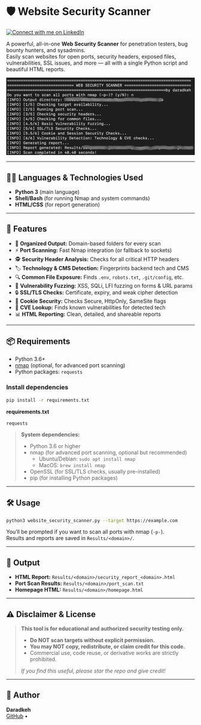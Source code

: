# 🛡️ Website Security Scanner

[![Connect with me on LinkedIn](https://img.shields.io/badge/LinkedIn-Connect-blue?logo=linkedin)](www.linkedin.com/in/daradkehh)

A powerful, all-in-one **Web Security Scanner** for penetration testers, bug bounty hunters, and sysadmins.  
Easily scan websites for open ports, security headers, exposed files, vulnerabilities, SSL issues, and more — all with a single Python script and beautiful HTML reports.

![Screenshot of the Tool](Screenshot.png)

---

## 🧑‍💻 Languages & Technologies Used

- **Python 3** (main language)
- **Shell/Bash** (for running Nmap and system commands)
- **HTML/CSS** (for report generation)

---

## 🚀 Features

- 📁 **Organized Output:** Domain-based folders for every scan
- ⚡ **Port Scanning:** Fast Nmap integration (or fallback to sockets)
- 🕵️ **Security Header Analysis:** Checks for all critical HTTP headers
- 🏷️ **Technology & CMS Detection:** Fingerprints backend tech and CMS
- 🔍 **Common File Exposure:** Finds `.env`, `robots.txt`, `.git/config`, etc.
- 🧪 **Vulnerability Fuzzing:** XSS, SQLi, LFI fuzzing on forms & URL params
- 🔒 **SSL/TLS Checks:** Certificate, expiry, and weak cipher detection
- 🍪 **Cookie Security:** Checks Secure, HttpOnly, SameSite flags
- 🐞 **CVE Lookup:** Finds known vulnerabilities for detected tech
- 📊 **HTML Reporting:** Clean, detailed, and shareable reports

---

## 📦 Requirements

- Python 3.6+
- [nmap](https://nmap.org/) (optional, for advanced port scanning)
- Python packages: `requests`

### Install dependencies

```bash
pip install -r requirements.txt
```

**requirements.txt**
```
requests
```
> **System dependencies:**  
> - Python 3.6 or higher  
> - nmap (for advanced port scanning, optional but recommended)  
>   - Ubuntu/Debian: `sudo apt install nmap`  
>   - MacOS: `brew install nmap`  
> - OpenSSL (for SSL/TLS checks, usually pre-installed)  
> - pip (for installing Python packages)  

---

## 🛠️ Usage

```bash
python3 website_security_scanner.py --target https://example.com
```

You’ll be prompted if you want to scan all ports with nmap (`-p-`).  
Results and reports are saved in `Results/<domain>/`.

---

## 📂 Output

- **HTML Report:** `Results/<domain>/security_report_<domain>.html`
- **Port Scan Results:** `Results/<domain>/port_scan.txt`
- **Homepage HTML:** `Results/<domain>/homepage.html`

---

## ⚠️ Disclaimer & License

> **This tool is for educational and authorized security testing only.**
>
> - **Do NOT scan targets without explicit permission.**
> - **You may NOT copy, redistribute, or claim credit for this code.**
> - Commercial use, code reuse, or derivative works are strictly prohibited.
>
> _If you find this useful, please star the repo and give credit!_

---

## 👤 Author

**Daradkeh**  
[GitHub](https://github.com/daradkeh69) •
